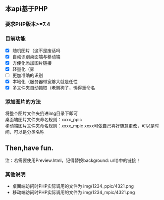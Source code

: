## 本api基于PHP  
### 要求PHP版本>=7.4
### 目前功能  
- [x] 随机图片（这不是废话吗
- [x] 自动识别桌面端与移动端
- [x] 方便化添加图片链接
- [x] 轻量化（雾
- [ ] 更加准确的识别
- [x] 本地化（服务器带宽够大就是任性
- [x] 多文件夹自动抓取（老懒狗了，懒得重命名

### 添加图片的方法
将整个图片文件夹扔进img目录下即可  
桌面端图片文件夹命名规则：xxxx_ppic  
移动端图片文件夹命名规则：xxxx_mpic
xxxx可依自己喜好随意更改，可以是时间，可以是分类名称 


## Then,have fun.  
注：若需要使用Preview.html，记得替换background: url()中的链接！ 

### 其他说明
- 桌面端访问时PHP实际调用的文件为 img/1234_ppic/4321.png
- 移动端访问时PHP实际调用的文件为 img/1234_mpic/4321.png
